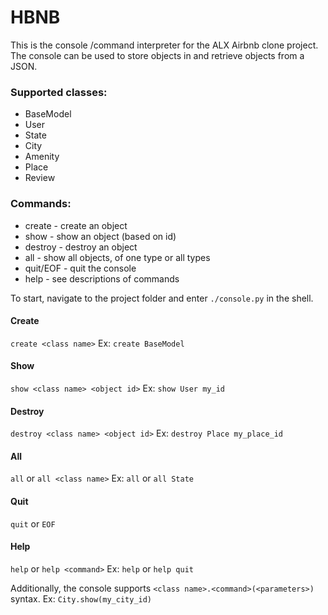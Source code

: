 # HBNB

This is the console /command interpreter for the ALX Airbnb clone project. The console can be used to store objects in and retrieve objects from a JSON.

### Supported classes:

- BaseModel
- User
- State
- City
- Amenity
- Place
- Review

### Commands:

- create - create an object
- show - show an object (based on id)
- destroy - destroy an object
- all - show all objects, of one type or all types
- quit/EOF - quit the console
- help - see descriptions of commands

To start, navigate to the project folder and enter `./console.py` in the shell.

#### Create

`create <class name>`
Ex:
`create BaseModel`

#### Show

`show <class name> <object id>`
Ex:
`show User my_id`

#### Destroy

`destroy <class name> <object id>`
Ex:
`destroy Place my_place_id`

#### All

`all` or `all <class name>`
Ex:
`all` or `all State`

#### Quit

`quit` or `EOF`

#### Help

`help` or `help <command>`
Ex:
`help` or `help quit`

Additionally, the console supports `<class name>.<command>(<parameters>)` syntax.
Ex:
`City.show(my_city_id)`
